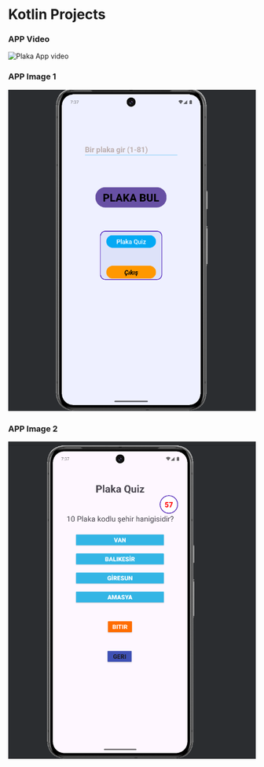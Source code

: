 # Kotlin Projects 

### APP Video
![Plaka App video](/img/plaka.gif)

### APP Image 1
![Plaka App Image 1](/img/img1.png)

### APP Image 2
![Plaka App Image 1](/img/img2.png)